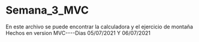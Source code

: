 # Semana_3_MVC
En este archivo se puede encontrar la calculadora y el ejercicio de montaña
Hechos en version MVC----Dias 05/07/2021 Y 06/07/2021
